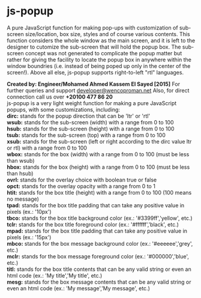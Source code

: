 # js-popup
A pure JavaScript function for making pop-ups with customization of sub-screen size/location, box size, styles and of course various contents. 
This function considers the whole window as the main screen, and it is left to the designer to cutomize the sub-screen that will hold the popup box.
The sub-screen concept was not generated to complicate the popup matter but rather for giving the facility to locate the popup box in anywhere within the window boundries (i.e. instead of being poped up only in the center of the screen!).
Above all else, js-popup supports right-to-left "rtl" languages.

<b>Created by: Engineer/Mohamed Ahmed Kassem El Sayed [2015]</b>
For further queries and support developer@wencoproman.net
Also, for direct connection call us over <b>+20100 477 86 20</b><br>
js-popup is a very light weight function for making a pure
JavaScript popups, with some customizations, including:<br>
<b>dirc:</b> stands for the popup direction that can be 'ltr' or 'rtl'<br>
<b>wsub:</b> stands for the sub-screen (width) with a range from 0 to 100<br>
<b>hsub:</b> stands for the sub-screen (height) with a range from 0 to 100<br>
<b>tsub:</b> stands for the sub-screen (top) with a range from 0 to 100<br>
<b>xsub:</b> stands for the sub-screen (left or right according to the dirc value ltr or rtl) with a range from 0 to 100<br>
<b>wbox:</b> stands for the box (width) with a range from 0 to 100 (must be less than wsub)<br>
<b>hbox:</b> stands for the box (height) with a range from 0 to 100 (must be less than hsub)<br>
<b>ovrl:</b> stands for the overlay choice with boolean true or false<br>
<b>opct:</b> stands for the overlay opacity with a range from 0 to 1<br>
<b>htit:</b> stands for the box title (height) with a range from 0 to 100 (100 means no message)<br>
<b>tpad:</b> stands for the box title padding that can take any positive value in pixels (ex.: '10px')<br>
<b>tbco:</b> stands for the box title background color (ex.: '#3399ff','yellow', etc.)<br>
<b>tclr:</b> stands for the box title foreground color (ex.: '#ffffff','black', etc.)<br>
<b>mpad:</b> stands for the box title padding that can take any positive value in pixels (ex.: '15px')<br>
<b>mbco:</b> stands for the box message background color (ex.: '#eeeeee','grey', etc.)<br>
<b>mclr:</b> stands for the box message foreground color (ex.: '#000000','blue', etc.)<br>
<b>titl:</b> stands for the box title contents that can be any valid string or even an html code (ex.: 'My title','<tag>My title</tag>', etc.)<br>
<b>mesg:</b> stands for the box message contents that can be any valid string or even an html code (ex.: 'My message','<tag>My message</tag>', etc.)<br>


